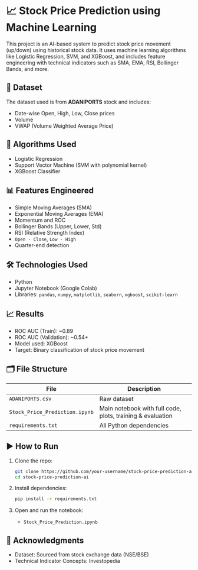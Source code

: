 # 📈 Stock Price Prediction using Machine Learning

This project is an AI-based system to predict stock price movement (up/down) using historical stock data. It uses machine learning algorithms like Logistic Regression, SVM, and XGBoost, and includes feature engineering with technical indicators such as SMA, EMA, RSI, Bollinger Bands, and more.

## 📂 Dataset

The dataset used is from **ADANIPORTS** stock and includes:
- Date-wise Open, High, Low, Close prices
- Volume
- VWAP (Volume Weighted Average Price)

## 🧠 Algorithms Used

- Logistic Regression
- Support Vector Machine (SVM with polynomial kernel)
- XGBoost Classifier

## 📊 Features Engineered

- Simple Moving Averages (SMA)
- Exponential Moving Averages (EMA)
- Momentum and ROC
- Bollinger Bands (Upper, Lower, Std)
- RSI (Relative Strength Index)
- `Open - Close`, `Low - High`
- Quarter-end detection

## 🛠️ Technologies Used

- Python
- Jupyter Notebook (Google Colab)
- Libraries: `pandas`, `numpy`, `matplotlib`, `seaborn`, `xgboost`, `scikit-learn`

## 📈 Results

- ROC AUC (Train): ~0.89
- ROC AUC (Validation): ~0.54+
- Model used: XGBoost
- Target: Binary classification of stock price movement

## 🗂️ File Structure

| File                         | Description |
|------------------------------|-------------|
| `ADANIPORTS.csv`             | Raw dataset |
| `Stock_Price_Prediction.ipynb` | Main notebook with full code, plots, training & evaluation |
| `requirements.txt`           | All Python dependencies |

## ▶️ How to Run

1. Clone the repo:
    ```bash
    git clone https://github.com/your-username/stock-price-prediction-ai.git
    cd stock-price-prediction-ai
    ```

2. Install dependencies:
    ```bash
    pip install -r requirements.txt
    ```

3. Open and run the notebook:
    - `Stock_Price_Prediction.ipynb`

## 🙌 Acknowledgments

- Dataset: Sourced from stock exchange data (NSE/BSE)
- Technical Indicator Concepts: Investopedia

